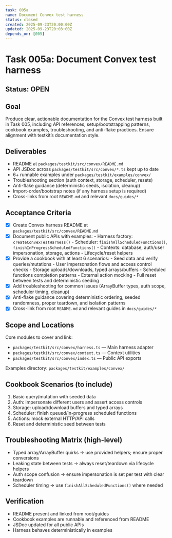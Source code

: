 ```yaml
---
task: 005a
name: Document Convex test harness
status: closed
created: 2025-09-23T20:00:00Z
updated: 2025-09-23T20:03:00Z
depends_on: [005]
---
```


# Task 005a: Document Convex test harness

## Status: OPEN

## Goal

Produce clear, actionable documentation for the Convex test harness built in
Task 005, including API references, setup/bootstrapping patterns, cookbook
examples, troubleshooting, and anti-flake practices. Ensure alignment with
testkit’s documentation style.

## Deliverables

- README at `packages/testkit/src/convex/README.md`
- API JSDoc across `packages/testkit/src/convex/*.ts` kept up to date
- 6+ runnable examples under `packages/testkit/examples/convex/`
- Troubleshooting section (auth context, storage, scheduler, resets)
- Anti-flake guidance (deterministic seeds, isolation, cleanup)
- Import-order/bootstrap notes (if any harness setup is required)
- Cross-links from root `README.md` and relevant `docs/guides/*`

## Acceptance Criteria

- [x] Create Convex harness README at `packages/testkit/src/convex/README.md`
- [x] Document public APIs with examples: - Harness factory:
      `createConvexTestHarness()` - Scheduler: `finishAllScheduledFunctions()`,
      `finishInProgressScheduledFunctions()` - Contexts: database, auth/user
      impersonation, storage, actions - Lifecycle/reset helpers
- [x] Provide a cookbook with at least 6 scenarios: - Seed data and verify
      queries/mutations - User impersonation flows and access control checks -
      Storage uploads/downloads, typed arrays/buffers - Scheduled functions
      completion patterns - External action mocking - Full reset between tests
      and deterministic seeding
- [x] Add troubleshooting for common issues (ArrayBuffer types, auth scope,
      scheduler timing, cleanup)
- [x] Anti-flake guidance covering deterministic ordering, seeded randomness,
      proper teardown, and isolation patterns
- [x] Cross-link from root `README.md` and relevant guides in `docs/guides/*`

## Scope and Locations

Core modules to cover and link:

- `packages/testkit/src/convex/harness.ts` — Main harness adapter
- `packages/testkit/src/convex/context.ts` — Context utilities
- `packages/testkit/src/convex/index.ts` — Public API exports

Examples directory: `packages/testkit/examples/convex/`

## Cookbook Scenarios (to include)

1. Basic query/mutation with seeded data
2. Auth: impersonate different users and assert access controls
3. Storage: upload/download buffers and typed arrays
4. Scheduler: finish queued/in-progress scheduled functions
5. Actions: mock external HTTP/API calls
6. Reset and deterministic seed between tests

## Troubleshooting Matrix (high-level)

- Typed array/ArrayBuffer quirks → use provided helpers; ensure proper
  conversions
- Leaking state between tests → always reset/teardown via lifecycle helpers
- Auth scope confusion → ensure impersonation is set per test with clear
  teardown
- Scheduler timing → use `finishAllScheduledFunctions()` where needed

## Verification

- README present and linked from root/guides
- Cookbook examples are runnable and referenced from README
- JSDoc updated for all public APIs
- Harness behaves deterministically in examples
